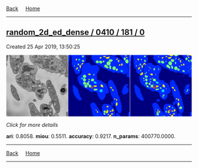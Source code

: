 
[Back](..)&nbsp;&nbsp;&nbsp;&nbsp;&nbsp;[Home](https://leapmanlab.github.io/snapshots)

---

<div class="summary"><a href="0"><h2>random_2d_ed_dense / 0410 / 181 / 0</h2></a><p>Created 25 Apr 2019, 13:50:25
</p><a href="0"><img src="0/media/summary.png" align="center"></a><p>
<i>Click for more details</i>
</p></div>

**ari**: 0.8058. **miou**: 0.5511. **accuracy**: 0.9217. **n_params**: 400770.0000. 

---

[Back](..)&nbsp;&nbsp;&nbsp;&nbsp;&nbsp;[Home](https://leapmanlab.github.io/snapshots)

---
